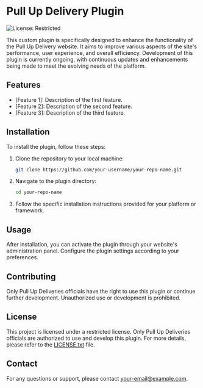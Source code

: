 # Pull Up Delivery Plugin

![License: Restricted](https://img.shields.io/badge/license-Restricted-blue)

This custom plugin is specifically designed to enhance the functionality of the Pull Up Delivery website. It aims to improve various aspects of the site's performance, user experience, and overall efficiency. Development of this plugin is currently ongoing, with continuous updates and enhancements being made to meet the evolving needs of the platform.

## Features

- [Feature 1]: Description of the first feature.
- [Feature 2]: Description of the second feature.
- [Feature 3]: Description of the third feature.

## Installation

To install the plugin, follow these steps:

1. Clone the repository to your local machine:
    ```sh
    git clone https://github.com/your-username/your-repo-name.git
    ```

2. Navigate to the plugin directory:
    ```sh
    cd your-repo-name
    ```

3. Follow the specific installation instructions provided for your platform or framework.

## Usage

After installation, you can activate the plugin through your website's administration panel. Configure the plugin settings according to your preferences.

## Contributing

Only Pull Up Deliveries officials have the right to use this plugin or continue further development. Unauthorized use or development is prohibited.

## License

This project is licensed under a restricted license. Only Pull Up Deliveries officials are authorized to use and develop this plugin. For more details, please refer to the [LICENSE.txt](LICENSE.txt) file.

## Contact

For any questions or support, please contact [your-email@example.com](mailto:your-email@example.com).
